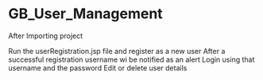 # GB_User_Management

After Importing project

Run the userRegistration.jsp file and register as a new user
After a successful registration username wi be notified as an alert
Login using that username and the password
Edit or delete user details
